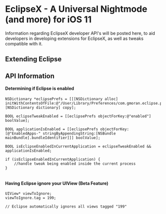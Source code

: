 # EclipseX - A Universal Nightmode (and more) for iOS 11
Information regarding EclipseX developer API's will be posted here, to aid developers in developing extensions for EclipseX, as well as tweaks compatible with it.

## Extending Eclipse



## API Information

#### Determining if Eclipse is enabled

```
NSDictionary *eclipsePrefs = [[[NSDictionary alloc] initWithContentsOfFile:@"/User/Library/Preferences/com.gmoran.eclipse.plist"]?:[NSDictionary dictionary] copy];

BOOL eclipseTweakEnabled = [[eclipsePrefs objectForKey:@"enabled"] boolValue];

BOOL applicationIsEnabled = [[eclipsePrefs objectForKey:[@"EnabledApps-" stringByAppendingString:[NSBundle mainBundle].bundleIdentifier]]] boolValue];

BOOL isEclipseEnabledInCurrentApplication = eclipseTweakEnabled && applicationIsEnabled;

if (isEclipseEnabledInCurrentApplication) {
    //handle tweak being enabled inside the current process
}


```

#### Having Eclipse ignore your UIView (Beta Feature)
```
UIView* viewToIgnore;
viewToIgnore.tag = 199;

// Eclipse automatically ignores all views tagged "199"

```
